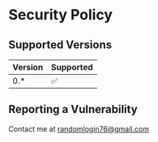 # Security Policy

## Supported Versions

| Version | Supported          |
| ------- | ------------------ |
| 0.*     | :white_check_mark: |

## Reporting a Vulnerability

Contact me at randomlogin76@gmail.com
